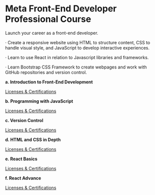 # Meta Front-End Developer Professional Course

Launch your career as a front-end developer.

· Create a responsive website using HTML to structure content, CSS to handle visual style, and JavaScript to develop interactive experiences. 

· Learn to use React in relation to Javascript libraries and frameworks.

· Learn Bootstrap CSS Framework to create webpages and work with GitHub repositories and version control.

**a. Introduction to Front-End Development**

[Licenses & Certifications](https://www.coursera.org/account/accomplishments/certificate/VRWTN446XDHB)

**b. Programming with JavaScript**

[Licenses & Certifications](https://www.coursera.org/account/accomplishments/certificate/7VKLXVJSA5QQ)

**c. Version Control**

[Licenses & Certifications](https://www.coursera.org/account/accomplishments/certificate/NMF6HRZY6RNH)

**d. HTML and CSS in Depth**

[Licenses & Certifications](https://www.coursera.org/account/accomplishments/certificate/MPLB5ZKJBDSN)

**e. React Basics**

[Licenses & Certifications](https://www.coursera.org/account/accomplishments/certificate/QW7BGJ253CY6)

**f. React Advance**

[Licenses & Certifications](https://www.coursera.org/account/accomplishments/certificate/QW7BGJ253CY6)

